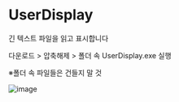 # UserDisplay
긴 텍스트 파일을 읽고 표시합니다

다운로드 > 압축해제 > 폴더 속 UserDisplay.exe 실행

※폴더 속 파일들은 건들지 말 것

![image](https://user-images.githubusercontent.com/85064559/129510773-d073751b-2599-4cfd-bf6e-8987a6d06edf.png)
